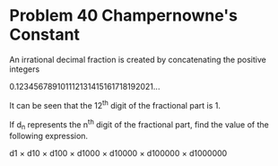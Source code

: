 # Problem 40 Champernowne's Constant

An irrational decimal fraction is created by concatenating the positive integers


0.123456789101112131415161718192021...

It can be seen that the 12<sup>th</sup> digit of the fractional part is 1.

If d<sub>n</sub> represents the n<sup>th</sup> digit of the fractional part, find the value of the following expression.

d1 × d10 × d100 × d1000 × d10000 × d100000 × d1000000
